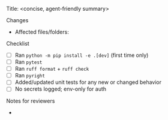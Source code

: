 Title: <concise, agent-friendly summary>

Changes
- Affected files/folders: <list>

Checklist
- [ ] Ran `python -m pip install -e .[dev]` (first time only)
- [ ] Ran `pytest`
- [ ] Ran `ruff format` + `ruff check`
- [ ] Ran `pyright`
- [ ] Added/updated unit tests for any new or changed behavior
- [ ] No secrets logged; env-only for auth

Notes for reviewers
- <optional>
